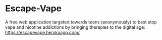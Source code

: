# Escape-Vape
A free web application targeted towards teens (anonymously) to best stop vape and nicotine addictions by bringing therapies to the digital age:
https://escapevape.herokuapp.com/
